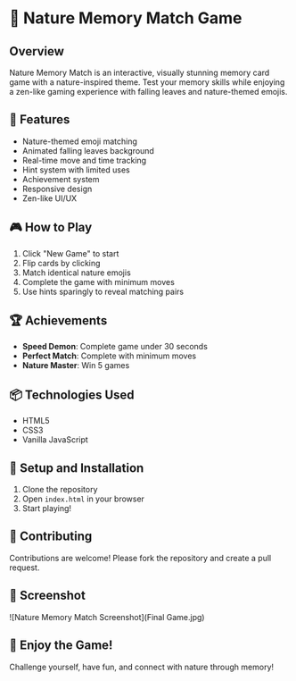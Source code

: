 # 🍃 Nature Memory Match Game

## Overview
Nature Memory Match is an interactive, visually stunning memory card game with a nature-inspired theme. Test your memory skills while enjoying a zen-like gaming experience with falling leaves and nature-themed emojis.

## 🌟 Features
- Nature-themed emoji matching
- Animated falling leaves background
- Real-time move and time tracking
- Hint system with limited uses
- Achievement system
- Responsive design
- Zen-like UI/UX

## 🎮 How to Play
1. Click "New Game" to start
2. Flip cards by clicking
3. Match identical nature emojis
4. Complete the game with minimum moves
5. Use hints sparingly to reveal matching pairs

## 🏆 Achievements
- **Speed Demon**: Complete game under 30 seconds
- **Perfect Match**: Complete with minimum moves
- **Nature Master**: Win 5 games

## 📦 Technologies Used
- HTML5
- CSS3
- Vanilla JavaScript

## 🚀 Setup and Installation
1. Clone the repository
2. Open `index.html` in your browser
3. Start playing!

## 🤝 Contributing
Contributions are welcome! Please fork the repository and create a pull request.

## 📸 Screenshot
![Nature Memory Match Screenshot](Final Game.jpg)

## 🌈 Enjoy the Game!
Challenge yourself, have fun, and connect with nature through memory!
